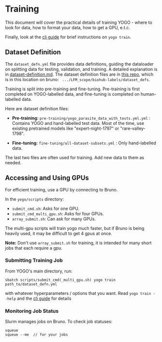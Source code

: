 # Training

This document will cover the practical details of training YOGO - where to look for data, how to format your data, how to get a GPU, e.t.c.

Finally, look at the [cli guide](https://github.com/czbiohub-sf/yogo/blob/main/docs/cli.md#yogo-train) for brief instructions on `yogo train`.

## Dataset Definition

The `dataset_defn.yml` file provides data definitions, guiding the dataloader on splitting data for testing, validation, and training. A detailed explanation is in [dataset-definition.md](dataset-definition.md). The dataset definition files are in [this repo](https://github.com/czbiohub-sf/lfm-dataset-definitions?tab=readme-ov-file), which is in this location on bruno: ` .../LFM_scope/biohub-labels/dataset_defs`.

Training is split into pre-training and fine-tuning. Pre-training is first completed on YOGO-labelled data, and fine-tuning is completed on human-labelled data.

Here are dataset definition files:

- **Pre-training:** `pre-training/yogo_parasite_data_with_tests.yml.yml` : Contains YOGO and hand-labelled test data. Most of the time, use existing pretrained models like "expert-night-1797" or "rare-valley-1798".

- **Fine-tuning:** `fine-tuning/all-dataset-subsets.yml` : Only hand-labelled data.

The last two files are often used for training. Add new data to them as needed.

## Accessing and Using GPUs

For efficient training, use a GPU by connecting to Bruno.

In the `yogo/scripts` directory:

- `submit_cmd.sh`: Asks for one GPU.
- `submit_cmd_multi_gpu.sh`: Asks for four GPUs.
- `array_submit.sh`: Can ask for many GPUs.

The multi-gpu scripts will train yogo much faster, but if Bruno is being heavily used, it may be difficult to get 4 gpus at once.

**Note:** Don't use `array_submit.sh` for training, it is intended for many short jobs that each require a gpu.

### Submitting Training Job

From YOGO's main directory, run:

```
sbatch scripts/submit_cmd(_multi_gpu.sh) yogo train path_to/dataset_defn.yml
```

with whatever hyperparameters / options that you want. Read `yogo train --help` and the [cli guide](https://github.com/czbiohub-sf/yogo/blob/main/docs/cli.md#yogo-train) for details

### Monitoring Job Status

Slurm manages jobs on Bruno. To check job statuses:

```console
squeue
squeue --me  // for your jobs
```
